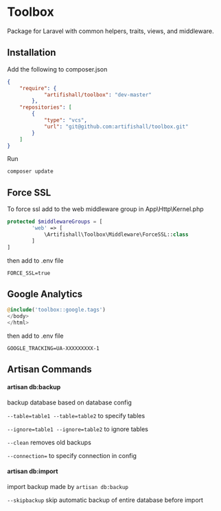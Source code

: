 # Toolbox

Package for Laravel with common helpers, traits, views, and middleware.

## Installation

Add the following to composer.json
```json
{
    "require": {
            "artifishall/toolbox": "dev-master"
        },
    "repositories": [
        {
            "type": "vcs",
            "url": "git@github.com:artifishall/toolbox.git"
        }
    ]
}
```

Run
```
composer update
```

## Force SSL
To force ssl add to the web middleware group in App\Http\Kernel.php
```php
protected $middlewareGroups = [
        'web' => [
            \Artifishall\Toolbox\Middleware\ForceSSL::class
        ]
]
```

then add to .env file
```
FORCE_SSL=true
```

## Google Analytics

```php
@include('toolbox::google.tags')
</body>
</html>
```

then add to .env file
```
GOOGLE_TRACKING=UA-XXXXXXXXX-1
```

## Artisan Commands

#### artisan db:backup
backup database based on database config

`--table=table1 --table=table2` to specify tables

`--ignore=table1 --ignore=table2` to ignore tables

`--clean` removes old backups

`--connection=` to specify connection in config

#### artisan db:import
import backup made by `artisan db:backup`

`--skipbackup` skip automatic backup of entire database before import
